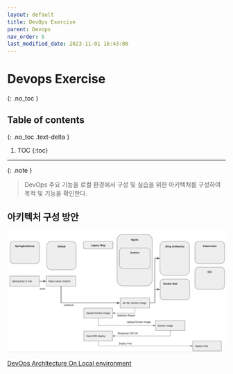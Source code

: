 ```yaml
---
layout: default
title: DevOps Exercise 
parent: Devops
nav_order: 5
last_modified_date: 2023-11-01 16:43:00
---
```





# Devops Exercise
{: .no_toc }


## Table of contents
{: .no_toc .text-delta }

1. TOC
{:toc}

---


{: .note }
> DevOps 주요 기능을 로컬 환경에서 구성 및 실습을 위한 아키텍처를 구성하여 목적 및 기능을 확인한다.


## 아키텍처 구성 방안

![](/assets/images/mydevopsarch.png)

[DevOps Architecture On Local environment](https://docs.google.com/presentation/d/1WTRT2jTE8wY92JFQjKV0aHk6835C_8lfZ8vID4O33PQ/edit#slide=id.p)


